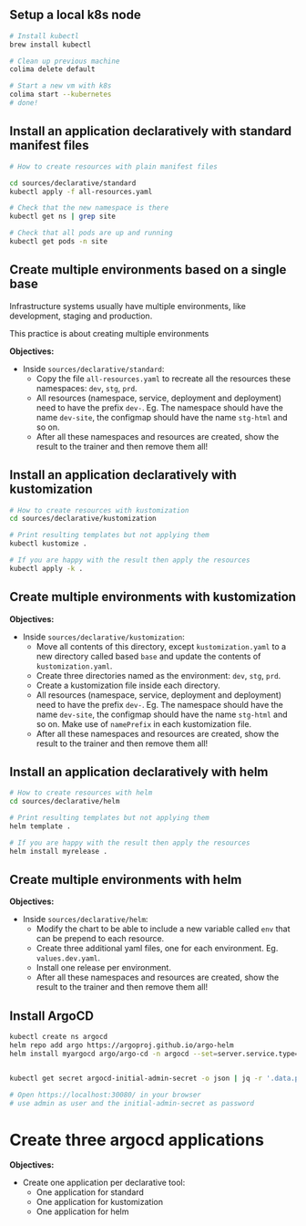 ## Setup a local k8s node

```bash
# Install kubectl
brew install kubectl

# Clean up previous machine
colima delete default

# Start a new vm with k8s
colima start --kubernetes
# done!
```

## Install an application declaratively with standard manifest files

```bash
# How to create resources with plain manifest files

cd sources/declarative/standard
kubectl apply -f all-resources.yaml

# Check that the new namespace is there
kubectl get ns | grep site

# Check that all pods are up and running
kubectl get pods -n site

```

## Create multiple environments based on a single base

Infrastructure systems usually have multiple environments, like development, staging and production.

This practice is about creating multiple environments

**Objectives:**

- Inside `sources/declarative/standard`:
    - Copy the file `all-resources.yaml` to recreate all the resources these namespaces: `dev`, `stg`, `prd`.
    - All resources (namespace, service, deployment and deployment) need to have the prefix `dev-`. Eg. The namespace should have the name `dev-site`, the configmap should have the name `stg-html` and so on.
    - After all these namespaces and resources are created, show the result to the trainer and then remove them all!


## Install an application declaratively with kustomization

```bash
# How to create resources with kustomization
cd sources/declarative/kustomization

# Print resulting templates but not applying them
kubectl kustomize .

# If you are happy with the result then apply the resources
kubectl apply -k .
```

## Create multiple environments with kustomization

**Objectives:**

- Inside `sources/declarative/kustomization`:
    - Move all contents of this directory, except `kustomization.yaml` to a new directory called based `base` and update the contents of `kustomization.yaml`.
    - Create three directories named as the environment: `dev`, `stg`, `prd`.
    - Create a kustomization file inside each directory.
    - All resources (namespace, service, deployment and deployment) need to have the prefix `dev-`. Eg. The namespace should have the name `dev-site`, the configmap should have the name `stg-html` and so on. Make use of `namePrefix` in each kustomization file.
    - After all these namespaces and resources are created, show the result to the trainer and then remove them all!

## Install an application declaratively with helm

```bash
# How to create resources with helm
cd sources/declarative/helm

# Print resulting templates but not applying them
helm template .

# If you are happy with the result then apply the resources
helm install myrelease .
```

## Create multiple environments with helm

**Objectives:**

- Inside `sources/declarative/helm`:
    - Modify the chart to be able to include a new variable called `env` that can be prepend to each resource.
    - Create three additional yaml files, one for each environment. Eg. `values.dev.yaml`.
    - Install one release per environment.
    - After all these namespaces and resources are created, show the result to the trainer and then remove them all!

## Install ArgoCD

```bash
kubectl create ns argocd
helm repo add argo https://argoproj.github.io/argo-helm
helm install myargocd argo/argo-cd -n argocd --set=server.service.type=NodePort


kubectl get secret argocd-initial-admin-secret -o json | jq -r '.data.password' | base64 -d

# Open https://localhost:30080/ in your browser
# use admin as user and the initial-admin-secret as password
```

# Create three argocd applications

**Objectives:**

- Create one application per declarative tool:
    - One application for standard
    - One application for kustomization
    - One application for helm